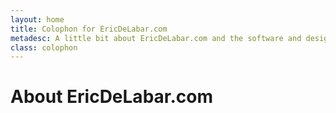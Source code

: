 ```yaml
---
layout: home
title: Colophon for EricDeLabar.com
metadesc: A little bit about EricDeLabar.com and the software and design behind it.
class: colophon
---
```

# About EricDeLabar.com